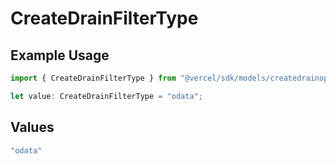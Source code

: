 # CreateDrainFilterType

## Example Usage

```typescript
import { CreateDrainFilterType } from "@vercel/sdk/models/createdrainop.js";

let value: CreateDrainFilterType = "odata";
```

## Values

```typescript
"odata"
```